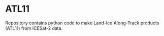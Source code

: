 # ATL11
Repository contains python code to make Land-Ice Along-Track products (ATL11)
from ICESat-2 data. 
